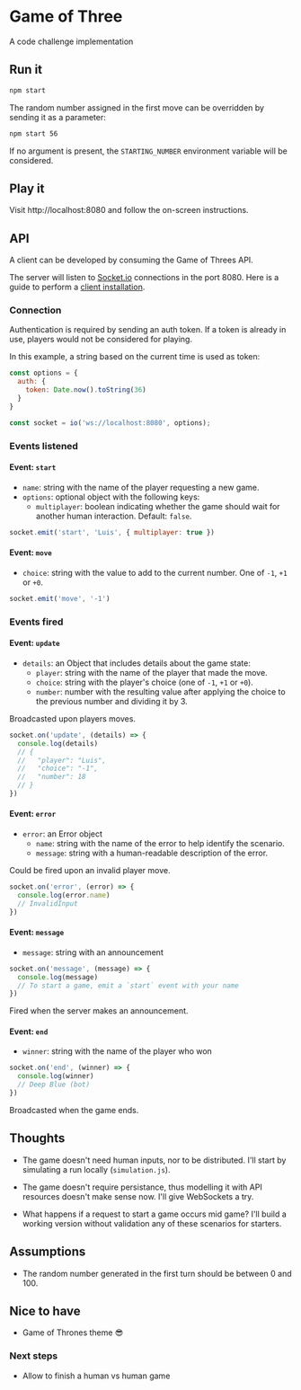 # Game of Three

A code challenge implementation

## Run it

```bash
npm start
```

The random number assigned in the first move can be overridden by sending it as
a parameter:

```bash
npm start 56
```

If no argument is present, the `STARTING_NUMBER` environment variable will be
considered.

## Play it

Visit http://localhost:8080 and follow the on-screen instructions.

## API

A client can be developed by consuming the Game of Threes API.

The server will listen to [Socket.io](https://socket.io) connections in the
port 8080. Here is a guide to perform a
[client installation](https://socket.io/docs/v4/client-installation/).

### Connection

Authentication is required by sending an auth token. 
If a token is already in use, players would not be considered for playing.

In this example, a string based on the current time is used as token:

```javascript
const options = {
  auth: {
    token: Date.now().toString(36)
  }
}

const socket = io('ws://localhost:8080', options);
```

### Events listened

#### Event: `start`

* `name`: string with the name of the player requesting a new game.
* `options`: optional object with the following keys:
  * `multiplayer`: boolean indicating whether the game should wait for another
  human interaction. Default: `false`.

```javascript
socket.emit('start', 'Luis', { multiplayer: true })
```

#### Event: `move`

* `choice`: string with the value to add to the current number. One of `-1`,
  `+1` or `+0`.

```javascript
socket.emit('move', '-1')
```

### Events fired

#### Event: `update`

* `details`: an Object that includes details about the game state:
  * `player`: string with the name of the player that made the move.
  * `choice`: string with the player's choice (one of `-1`, `+1` or `+0`).
  * `number`: number with the resulting value after applying the choice to the
    previous number and dividing it by 3.

Broadcasted upon players moves.

```javascript
socket.on('update', (details) => {
  console.log(details)
  // {
  //   "player": "Luis",
  //   "choice": "-1",
  //   "number": 18
  // }
})
```

#### Event: `error`

* `error`: an Error object
  * `name`: string with the name of the error to help identify the scenario.
  * `message`: string with a human-readable description of the error.

Could be fired upon an invalid player move.

```javascript
socket.on('error', (error) => {
  console.log(error.name)
  // InvalidInput
})
```

#### Event: `message`

* `message`: string with an announcement

```javascript
socket.on('message', (message) => {
  console.log(message)
  // To start a game, emit a `start` event with your name
})
```

Fired when the server makes an announcement.

#### Event: `end`

* `winner`: string with the name of the player who won

```javascript
socket.on('end', (winner) => {
  console.log(winner)
  // Deep Blue (bot)
})
```

Broadcasted when the game ends.

## Thoughts

* The game doesn't need human inputs, nor to be distributed. I'll start by
  simulating a run locally (`simulation.js`).

* The game doesn't require persistance, thus modelling it with API resources
  doesn't make sense now. I'll give WebSockets a try.

* What happens if a request to start a game occurs mid game? I'll build a
  working version without validation any of these scenarios for starters.

## Assumptions

* The random number generated in the first turn should be between 0 and 100.

## Nice to have

* Game of Thrones theme :sunglasses:

### Next steps

* Allow to finish a human vs human game

